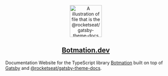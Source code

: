 <p align="center">
  <img src="https://rocketseat-cdn.s3-sa-east-1.amazonaws.com/theme-docs.svg" alt="A illustration of file that is the @rocketseat/gatsby-theme-docs logo" width="100">
</p>

<h2 align="center">
  <a href="https://botmation.dev" target="_blank">Botmation.dev</a>
</h2>

Documentation Website for the TypeScript library [Botmation](https://github.com/mrWh1te/Botmation) built on top of [Gatsby](https://github.com/gatsbyjs/gatsby) and [@rocketseat/gatsby-theme-docs](https://github.com/Rocketseat/gatsby-themes/tree/master/%40rocketseat/gatsby-theme-docs).